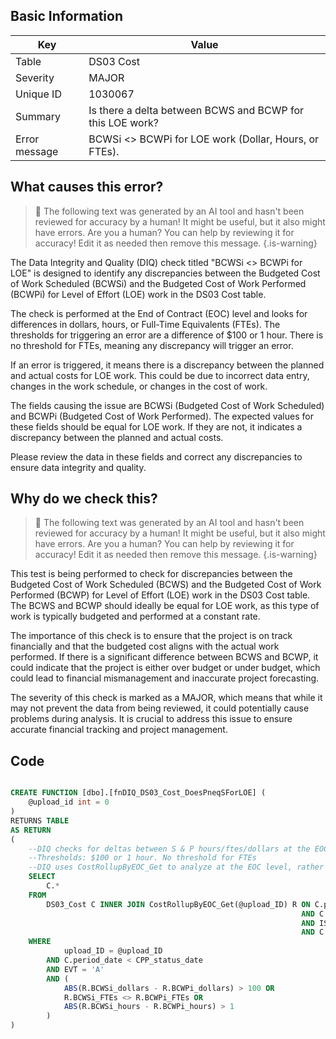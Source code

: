 ## Basic Information
| Key         | Value          |
|-------------|----------------|
| Table       | DS03 Cost |
| Severity    | MAJOR |
| Unique ID   | 1030067   |
| Summary     | Is there a delta between BCWS and BCWP for this LOE work? |
| Error message | BCWSi <> BCWPi for LOE work (Dollar, Hours, or FTEs). |

## What causes this error?

> :robot: The following text was generated by an AI tool and hasn't been reviewed for accuracy by a human! It might be useful, but it also might have errors. Are you a human? You can help by reviewing it for accuracy! Edit it as needed then remove this message.
{.is-warning}

The Data Integrity and Quality (DIQ) check titled "BCWSi <> BCWPi for LOE" is designed to identify any discrepancies between the Budgeted Cost of Work Scheduled (BCWSi) and the Budgeted Cost of Work Performed (BCWPi) for Level of Effort (LOE) work in the DS03 Cost table. 

The check is performed at the End of Contract (EOC) level and looks for differences in dollars, hours, or Full-Time Equivalents (FTEs). The thresholds for triggering an error are a difference of $100 or 1 hour. There is no threshold for FTEs, meaning any discrepancy will trigger an error.

If an error is triggered, it means there is a discrepancy between the planned and actual costs for LOE work. This could be due to incorrect data entry, changes in the work schedule, or changes in the cost of work. 

The fields causing the issue are BCWSi (Budgeted Cost of Work Scheduled) and BCWPi (Budgeted Cost of Work Performed). The expected values for these fields should be equal for LOE work. If they are not, it indicates a discrepancy between the planned and actual costs. 

Please review the data in these fields and correct any discrepancies to ensure data integrity and quality.
## Why do we check this?

> :robot: The following text was generated by an AI tool and hasn't been reviewed for accuracy by a human! It might be useful, but it also might have errors. Are you a human? You can help by reviewing it for accuracy! Edit it as needed then remove this message.
{.is-warning}

This test is being performed to check for discrepancies between the Budgeted Cost of Work Scheduled (BCWS) and the Budgeted Cost of Work Performed (BCWP) for Level of Effort (LOE) work in the DS03 Cost table. The BCWS and BCWP should ideally be equal for LOE work, as this type of work is typically budgeted and performed at a constant rate. 

The importance of this check is to ensure that the project is on track financially and that the budgeted cost aligns with the actual work performed. If there is a significant difference between BCWS and BCWP, it could indicate that the project is either over budget or under budget, which could lead to financial mismanagement and inaccurate project forecasting.

The severity of this check is marked as a MAJOR, which means that while it may not prevent the data from being reviewed, it could potentially cause problems during analysis. It is crucial to address this issue to ensure accurate financial tracking and project management.
## Code

```sql

CREATE FUNCTION [dbo].[fnDIQ_DS03_Cost_DoesPneqSForLOE] (
	@upload_id int = 0
)
RETURNS TABLE
AS RETURN
(
	--DIQ checks for deltas between S & P hours/ftes/dollars at the EOC level.
	--Thresholds: $100 or 1 hour. No threshold for FTEs
	--DIQ uses CostRollupByEOC_Get to analyze at the EOC level, rather than at EVT.
	SELECT 
		C.* 
	FROM 
		DS03_Cost C INNER JOIN CostRollupByEOC_Get(@upload_ID) R ON C.period_date = R.period_date 
																 AND C.WBS_ID_CA = R.WBS_ID_CA
																 AND ISNULL(C.WBS_ID_WP,'') = R.WBS_ID_WP
																 AND C.EOC = R.EOC
	WHERE 
			upload_ID = @upload_ID
		AND C.period_date < CPP_status_date
		AND EVT = 'A'
		AND (
			ABS(R.BCWSi_dollars - R.BCWPi_dollars) > 100 OR
			R.BCWSi_FTEs <> R.BCWPi_FTEs OR
			ABS(R.BCWSi_hours - R.BCWPi_hours) > 1
		)
)
```
